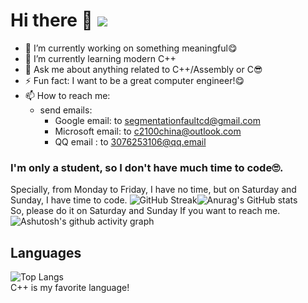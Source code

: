 # Hi there 👋 ![](https://komarev.com/ghpvc/?username=SegmentationFaultCD&color=red)

- 🔭 I’m currently working on something meaningful😋
- 🌱 I’m currently learning modern C++
- 💬 Ask me about anything related to C++/Assembly or C😎
- ⚡ Fun fact: I want to be a great computer engineer!😋
- 📫 How to reach me:
  - send emails:
    - Google email: to segmentationfaultcd@gmail.com
    - Microsoft email: to c2100china@outlook.com
    - QQ email : to 3076253106@qq.email

### I'm only a student, so I don't have much time to code🙄.
Specially, from Monday to Friday, I have no time, but on Saturday and Sunday, I have time to code.
![GitHub Streak](https://streak-stats.demolab.com/?user=SegmentationFaultCD)![Anurag's GitHub stats](https://github-readme-stats.vercel.app/api?username=SegmentationFaultCD)<br>So, please do it on Saturday and Sunday If you want to reach me.<br> ![Ashutosh's github activity graph](https://github-readme-activity-graph.vercel.app/graph?username=SegmentationFaultCD)

## Languages
![Top Langs](https://github-readme-stats.vercel.app/api/top-langs/?username=SegmentationFaultCD)<br>
C++ is my favorite language!


<!--
**SegmentationFaultCD/SegmentationFaultCD** is a ✨ _special_ ✨ repository because its `README.md` (this file) appears on your GitHub profile.

Here are some ideas to get you started:

- 🔭 I’m currently working on ...
- 🌱 I’m currently learning ...
- 👯 I’m looking to collaborate on ...
- 🤔 I’m looking for help with ...
- 💬 Ask me about ...
- 📫 How to reach me: ...
- 😄 Pronouns: ...
- ⚡ Fun fact: ...
-->

